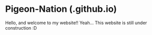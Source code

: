 # Pigeon-Nation (.github.io)
Hello, and welcome to my website!!
Yeah... This website is still under construction :D
